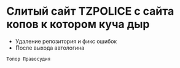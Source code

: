 # Слитый сайт TZPOLICE с сайта копов к котором куча дыр

  - Удаление репозитория и фикс ошибок
  - После выхода автологина
  
```
Топор Правосудия
```
